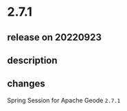 # 2.7.1

## release on 20220923
## description
## changes
Spring Session for Apache Geode <code>2.7.1</code>

